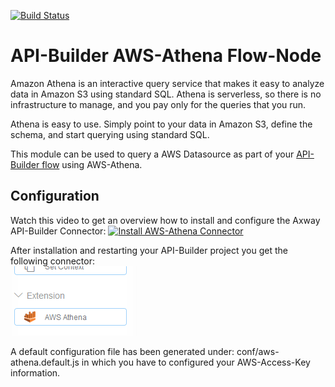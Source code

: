 [![Build Status](https://github.com/Axway-API-Builder-Ext/api-builder-extras/workflows/AWS%20Athena%20Tests/badge.svg)](https://github.com/Axway-API-Builder-Ext/api-builder-extras/actions)

# API-Builder AWS-Athena Flow-Node

Amazon Athena is an interactive query service that makes it easy to analyze data in Amazon S3 using standard SQL. Athena is serverless, so there is no infrastructure to manage, and you pay only for the queries that you run.  
  
Athena is easy to use. Simply point to your data in Amazon S3, define the schema, and start querying using standard SQL.  

This module can be used to query a AWS Datasource as part of your [API-Builder flow][1] using AWS-Athena.  

## Configuration

Watch this video to get an overview how to install and configure the Axway API-Builder Connector:
[![Install AWS-Athena Connector](https://img.youtube.com/vi/AUIsxH33gow/0.jpg)](https://youtu.be/AUIsxH33gow)


After installation and restarting your API-Builder project you get the following connector:  
![Node][connector]   

A default configuration file has been generated under: conf/aws-athena.default.js in which you have to configured your AWS-Access-Key information.


[1]: https://docs.axway.com/bundle/API_Builder_4x_allOS_en/page/api_builder_flows.html
[2]: https://docs.axway.com/bundle/API_Builder_4x_allOS_en/page/api_builder_getting_started_guide.html
[3]: https://github.com/Axway-API-Builder-Ext/api-builder-extras/issues

[connector]: imgs/athena-flownode.png
[connector-query]: imgs/athena-query.png
